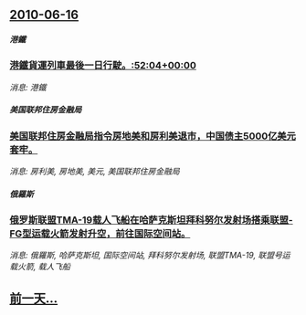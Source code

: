 ## [2010-06-16](/news/2010/06/16/index.md)

##### 港鐵
### [ 港鐵貨運列車最後一日行駛。:52:04+00:00](/news/2010/06/16/港鐵貨運列車最後一日行駛-52-04-00-00.md)
_消息: 港鐵_

##### 美国联邦住房金融局
### [ 美国联邦住房金融局指令房地美和房利美退市，中国债主5000亿美元套牢。](/news/2010/06/16/美国联邦住房金融局指令房地美和房利美退市-中国债主5000亿美元套牢.md)
_消息: 房利美, 房地美, 美元, 美国联邦住房金融局_

##### 俄羅斯
### [ 俄罗斯联盟TMA-19载人飞船在哈萨克斯坦拜科努尔发射场搭乘联盟-FG型运载火箭发射升空，前往国际空间站。](/news/2010/06/16/俄罗斯联盟TMA-19载人飞船在哈萨克斯坦拜科努尔发射场搭乘联盟-FG型运载火箭发射升空-前往国际空间站.md)
_消息: 俄羅斯, 哈萨克斯坦, 国际空间站, 拜科努尔发射场, 联盟TMA-19, 联盟号运载火箭, 载人飞船_

## [前一天...](/news/2010/06/15/index.md)

